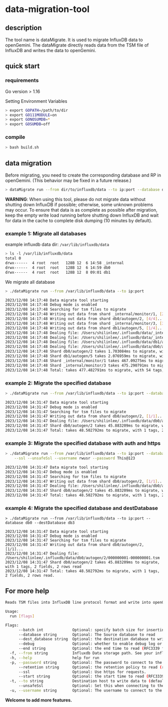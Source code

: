# data-migration-tool

## description

The tool name is dataMigrate. It is used to migrate InfluxDB data to openGemini.
The dataMigrate directly reads data from the TSM file of InfluxDB and writes the data to openGemini.

## quick start

### requirements

Go version > 1.16

Setting Environment Variables

```bash
> export GOPATH=/path/to/dir
> export GO111MODULE=on
> export GONOSUMDB=*
> export GOSUMDB=off
```

### compile

```bash
> bash build.sh
```

## data migration

Before migrating, you need to create the corresponding database and RP in openGemini. (This behavior may be fixed in a future release.)

```bash
> dataMigrate run --from dir/to/influxdb/data --to ip:port --database dbname
```

**WARNING**: When using this tool, please do not migrate data without shutting down InfluxDB if possible; otherwise, some
unknown problems may occur. To ensure that data is as complete as possible after migration, keep the empty write load
running before shutting down InfluxDB and wait for data in the cache to complete disk dumping (10 minutes by default).


### example 1: Migrate all databases

example influxdb data dir: `/var/lib/influxdb/data`

```bash
> ls -l /var/lib/influxdb/data
total 0
drwx------  4 root  root   128B 12  6 14:58 _internal
drwx------  4 root  root   128B 12  6 14:59 db0
drwx------  4 root  root   128B 12  8 09:01 db1
```

We migrate all database

```bash
> ./dataMigrate run --from /var/lib/influxdb/data --to ip:port

2023/12/08 14:17:48 Data migrate tool starting
2023/12/08 14:17:48 Debug mode is enabled
2023/12/08 14:17:48 Searching for tsm files to migrate
2023/12/08 14:17:48 Writing out data from shard _internal/monitor/1, [2/4]...
2023/12/08 14:17:48 Writing out data from shard db0/autogen/2, [4/4]...
2023/12/08 14:17:48 Writing out data from shard _internal/monitor/3, [3/4]...
2023/12/08 14:17:48 Writing out data from shard db1/autogen/5, [1/4]...
2023/12/08 14:17:48 Dealing file: /Users/shilinlee/.influxdb/data/_internal/monitor/1/000000001-000000001.tsm
2023/12/08 14:17:48 Dealing file: /Users/shilinlee/.influxdb/data/_internal/monitor/3/000000001-000000001.tsm
2023/12/08 14:17:48 Dealing file: /Users/shilinlee/.influxdb/data/db1/autogen/5/000000001-000000001.tsm
2023/12/08 14:17:48 Dealing file: /Users/shilinlee/.influxdb/data/db0/autogen/2/000000001-000000001.tsm
2023/12/08 14:17:48 Shard db0/autogen/2 takes 1.703084ms to migrate, with 1 tags, 2 fields, 2 rows read
2023/12/08 14:17:48 Shard db1/autogen/5 takes 2.076959ms to migrate, with 5 tags, 1 fields, 3 rows read
2023/12/08 14:17:48 Shard _internal/monitor/1 takes 467.09275ms to migrate, with 49 tags, 115 fields, 34098 rows read
2023/12/08 14:17:48 Shard _internal/monitor/3 takes 475.290791ms to migrate, with 49 tags, 115 fields, 22443 rows read
2023/12/08 14:17:48 Total: takes 477.482791ms to migrate, with 54 tags, 118 fields, 56546 rows read.
```

### example 2: Migrate the specified database

```bash
> ./dataMigrate run --from /var/lib/influxdb/data --to ip:port --database db0

2023/12/08 14:31:47 Data migrate tool starting
2023/12/08 14:31:47 Debug mode is enabled
2023/12/08 14:31:47 Searching for tsm files to migrate
2023/12/08 14:31:47 Writing out data from shard db0/autogen/2, [1/1]...
2023/12/08 14:31:47 Dealing file: /Users/shilinlee/.influxdb/data/db0/autogen/2/000000001-000000001.tsm
2023/12/08 14:31:47 Shard db0/autogen/2 takes 45.883209ms to migrate, with 1 tags, 2 fields, 2 rows read
2023/12/08 14:31:47 Total: takes 48.502792ms to migrate, with 1 tags, 2 fields, 2 rows read.
```

### example 3: Migrate the specified database with auth and https

```bash
> ./dataMigrate run --from /var/lib/influxdb/data --to ip:port --database db0 \
    --ssl --unsafeSsl --username rwusr --password This@123

2023/12/08 14:31:47 Data migrate tool starting
2023/12/08 14:31:47 Debug mode is enabled
2023/12/08 14:31:47 Searching for tsm files to migrate
2023/12/08 14:31:47 Writing out data from shard db0/autogen/2, [1/1]...
2023/12/08 14:31:47 Dealing file: /Users/shilinlee/.influxdb/data/db0/autogen/2/000000001-000000001.tsm
2023/12/08 14:31:47 Shard db0/autogen/2 takes 45.883209ms to migrate, with 1 tags, 2 fields, 2 rows read
2023/12/08 14:31:47 Total: takes 48.502792ms to migrate, with 1 tags, 2 fields, 2 rows read.
```

### example 4: Migrate the specified database and destDatabase

```
> ./dataMigrate run --from /var/lib/influxdb/data --to ip:port --database db0 --destDatabase db3

2023/12/08 14:31:47 Data migrate tool starting
2023/12/08 14:31:47 Debug mode is enabled
2023/12/08 14:31:47 Searching for tsm files to migrate
2023/12/08 14:31:47 Writing out data from shard db0/autogen/2, [1/1]...
2023/12/08 14:31:47 Dealing file: /Users/shilinlee/.influxdb/data/db0/autogen/2/000000001-000000001.tsm
2023/12/08 14:31:47 Shard db0/autogen/2 takes 45.883209ms to migrate, with 1 tags, 2 fields, 2 rows read
2023/12/08 14:31:47 Total: takes 48.502792ms to migrate, with 1 tags, 2 fields, 2 rows read.
```



## For more help

```bash
Reads TSM files into InfluxDB line protocol format and write into openGemini

Usage:
  run [flags]

Flags:
      --batch int             Optional: specify batch size for inserting lines (default 1000)
      --database string       Optional: The Source database to read
      --dest_database string  Optional: the destination database to write, default use --database 
      --debug                 Optional: whether to enable debug log or not
      --end string            Optional: the end time to read (RFC3339 format)
  -f, --from string           Influxdb Data storage path. See your influxdb config item: data.dir (default "/var/lib/influxdb/data")
  -h, --help                  help for run
  -p, --password string       Optional: The password to connect to the openGemini cluster.
      --retention string      Optional: the retention policy to read (required -database)
      --ssl                   Optional: Use https for requests.
      --start string          Optional: the start time to read (RFC3339 format)
  -t, --to string             Destination host to write data to (default "127.0.0.1:8086")
      --unsafeSsl             Optional: Set this when connecting to the cluster using https and not use SSL verification.
  -u, --username string       Optional: The username to connect to the openGemini cluster.
```

**Welcome to add more features.**

